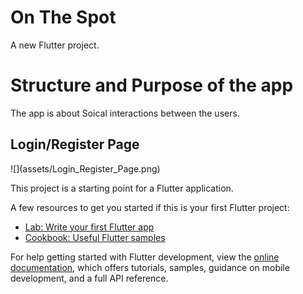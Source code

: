 # On The Spot
A new Flutter project.

<h1>Structure and Purpose of the app</h1>
The app is about Soical interactions between the users.

<h2>Login/Register Page</h2>
![](assets/Login_Register_Page.png)


This project is a starting point for a Flutter application.

A few resources to get you started if this is your first Flutter project:

- [Lab: Write your first Flutter app](https://docs.flutter.dev/get-started/codelab)
- [Cookbook: Useful Flutter samples](https://docs.flutter.dev/cookbook)

For help getting started with Flutter development, view the
[online documentation](https://docs.flutter.dev/), which offers tutorials,
samples, guidance on mobile development, and a full API reference.
